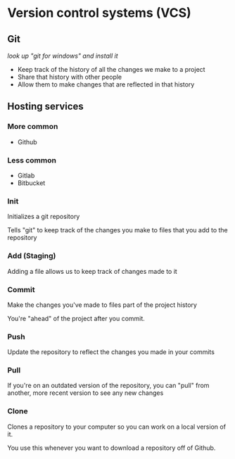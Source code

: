 # Version control systems (VCS)

## Git
*look up "git for windows" and install it*

* Keep track of the history of all the changes we make
to a project
* Share that history with other people
* Allow them to make changes that are reflected in that history

## Hosting services
### More common
* Github
### Less common
* Gitlab
* Bitbucket

### **Init**

Initializes a git repository

Tells "git" to keep track of the changes you make
to files that you add to the repository


### **Add (Staging)**

Adding a file allows us to keep track of changes made to it


### **Commit**

Make the changes you've made to files part of the
project history

You're "ahead" of the project after you commit.


### **Push**

Update the repository to reflect the changes
you made in your commits


### **Pull**

If you're on an outdated version of the repository,
you can "pull" from another, more recent version
to see any new changes


### **Clone**

Clones a repository to your computer
so you can work on a local version of it.

You use this whenever you want to download
a repository off of Github.